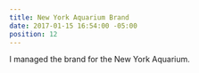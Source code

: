 ```yaml
---
title: New York Aquarium Brand
date: 2017-01-15 16:54:00 -05:00
position: 12
---
```


I managed the brand for the New York Aquarium.